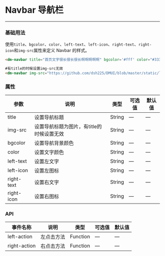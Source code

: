 # Navbar 导航栏
----
### 基础用法
使用```title```、```bgcolor```、```color```、```left-text```、```left-icon```、```right-text```、```right-icon```和```img-src```属性来定义 Navbar 的样式。
``` html
<dm-navbar title="首页文字很长很长很长啊啊啊啊啊" bgcolor='#fff' color="#333" left-text="返回" left-icon="dm__icon--left" right-text="设置" @left-action="clickLeft" @right-action="clickRight"></dm-navbar>

#有title的时候设置img-src无效
<dm-navbar img-src="https://github.com/dsh225/DMUI/blob/master/static/logo.jpg?raw=true" left-icon="dm__icon--left" right-icon="dm__icon--edit"></dm-navbar>
```

### 属性
| 参数      | 说明    | 类型      | 可选值       | 默认值   |
|---------- |-------- |---------- |-------------  |-------- |
| title     | 设置导航标题   | String  |  — | —  |
| img-src    | 设置导航标题为图片，有title的时候设置无效   | String  |  — |  —   |
| bgcolor     | 设置导航背景颜色   | String  |  — | —   |
| color    | 设置文字颜色   | String  |  — |  —   |
| left-text    | 设置左文字   | String  |  — |  —   |
| left-icon    | 设置左图标  | String  |  — |  —   |
| right-text    | 设置右文字   | String  |  — |  —   |
| right-icon    | 设置右图标   | String  |  — |  —   |


### API
| 事件名称      | 说明    | 类型      | 可选值       | 默认值   |
|---------- |-------- |---------- |-------------  |-------- | 
| left-action     | 左点击方法   | Function  |    — | —   |
| right-action     | 右点击方法   | Function  |    — | —   |